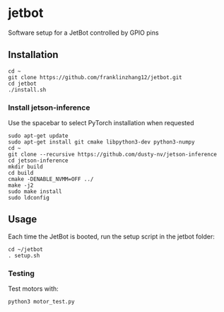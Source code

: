 # jetbot

Software setup for a JetBot controlled by GPIO pins

## Installation

```
cd ~
git clone https://github.com/franklinzhang12/jetbot.git
cd jetbot
./install.sh
```

### Install jetson-inference

Use the spacebar to select PyTorch installation when requested
```
sudo apt-get update
sudo apt-get install git cmake libpython3-dev python3-numpy
cd ~
git clone --recursive https://github.com/dusty-nv/jetson-inference
cd jetson-inference
mkdir build
cd build
cmake -DENABLE_NVMM=OFF ../
make -j2
sudo make install
sudo ldconfig
```

## Usage

Each time the JetBot is booted, run the setup script in the jetbot folder:
```
cd ~/jetbot
. setup.sh
```

### Testing
Test motors with:
```
python3 motor_test.py
```
